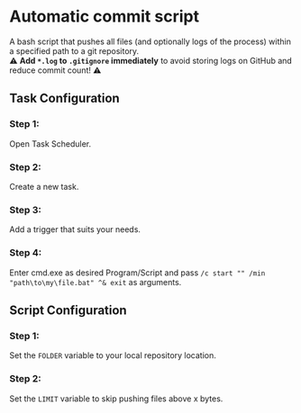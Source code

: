 # Automatic commit script

A bash script that pushes all files (and optionally logs of the process) within a specified path to a git repository.  
⚠️ **Add `*.log` to `.gitignore` immediately** to avoid storing logs on GitHub and reduce commit count! ⚠️

## Task Configuration

### Step 1:

Open Task Scheduler.

### Step 2:

Create a new task.

### Step 3:

Add a trigger that suits your needs.

### Step 4:

Enter cmd.exe as desired Program/Script and pass `/c start "" /min "path\to\my\file.bat" ^& exit` as arguments.

## Script Configuration


### Step 1:

Set the `FOLDER` variable to your local repository location.

### Step 2:

Set the `LIMIT` variable to skip pushing files above x bytes. 